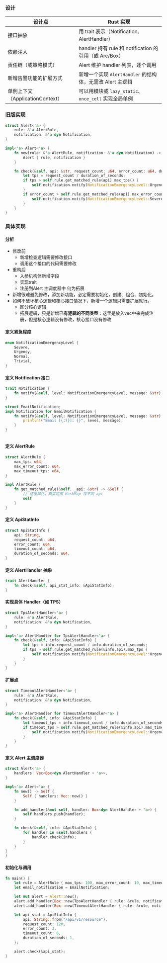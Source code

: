 
### 设计

| 设计点                       | Rust 实现                                       |
| ------------------------- | --------------------------------------------- |
| 接口抽象                      | 用 trait 表示（Notification、AlertHandler）         |
| 依赖注入                      | handler 持有 rule 和 notification 的引用（或 Arc/Box） |
| 责任链（或策略模式）                | Alert 维护 handler 列表，逐个调用                      |
| 新增告警功能的扩展方式               | 新增一个实现 `AlertHandler` 的结构体，无需改 Alert 主逻辑      |
| 单例上下文（ApplicationContext） | 可以用模块或 `lazy_static`、`once_cell` 实现全局单例       |

### 旧版实现
```rust
struct Alert<'a> {
    rule: &'a AlertRule,
    notification: &'a dyn Notification,
}

impl<'a> Alert<'a> {
    fn new(rule: &'a AlertRule, notification: &'a dyn Notification) -> Self {
        Alert { rule, notification }
    }

    fn check(&self, api: &str, request_count: u64, error_count: u64, duration_of_seconds: u64) {
        let tps = request_count / duration_of_seconds;
        if tps > self.rule.get_matched_rule(api).max_tps() {
            self.notification.notify(NotificationEmergencyLevel::Urgency, "...");
        }
        if error_count > self.rule.get_matched_rule(api).max_error_count() {
            self.notification.notify(NotificationEmergencyLevel::Severe, "...");
        }
    }
}

```
### 具体实现
#### 分析
-  修改前
	- 新增检查逻辑需要修改接口
	 - 调用这个接口的代码需要修改
 - 重构后
	 - 入参机构体新增字段
	 - 实现trait
	 - 注册到Alert 主调度器中
何为拓展
 - 新增很难避免修改，添加新功能，必定需要初始化，创建、组合、初始化。
- 如何不破坏核心逻辑和核心接口情况下，新增一个逻辑只需要扩展就行。
	- 区分核心逻辑
	- 拓展逻辑，只是新增已**有逻辑的不同类型**：这里是放入vec中来完成注册，但是核心逻辑没有修改，核心接口没有修改


#### 定义紧急程度
```rust
enum NotificationEmergencyLevel {
    Severe,
    Urgency,
    Normal,
    Trivial,
}

```
 
#### 定义 Notification 接口
```rust
trait Notification {
    fn notify(&self, level: NotificationEmergencyLevel, message: &str);
}

struct EmailNotification;
impl Notification for EmailNotification {
    fn notify(&self, level: NotificationEmergencyLevel, message: &str) {
        println!("Email [{:?}]: {}", level, message);
    }
}
 
```
#### 定义 AlertRule
```rust
struct AlertRule {
    max_tps: u64,
    max_error_count: u64,
    max_timeout_tps: u64,
}

impl AlertRule {
    fn get_matched_rule(&self, _api: &str) -> &Self {
        // 这里简化，真实可用 HashMap 存不同 api
        self
    }
}


```
#### 定义 ApiStatInfo
```rust
struct ApiStatInfo {
    api: String,
    request_count: u64,
    error_count: u64,
    timeout_count: u64,
    duration_of_seconds: u64,
}

```
#### 定义 AlertHandler 抽象
```rust
trait AlertHandler {
    fn check(&self, api_stat_info: &ApiStatInfo);
}

```
#### 实现具体 Handler（如 TPS）
```rust
struct TpsAlertHandler<'a> {
    rule: &'a AlertRule,
    notification: &'a dyn Notification,
}

impl<'a> AlertHandler for TpsAlertHandler<'a> {
    fn check(&self, info: &ApiStatInfo) {
        let tps = info.request_count / info.duration_of_seconds;
        if tps > self.rule.get_matched_rule(&info.api).max_tps {
            self.notification.notify(NotificationEmergencyLevel::Urgency, "TPS exceeded");
        }
    }
}

```
#### 扩展点
```rust
struct TimeoutAlertHandler<'a> {
    rule: &'a AlertRule,
    notification: &'a dyn Notification,
}

impl<'a> AlertHandler for TimeoutAlertHandler<'a> {
    fn check(&self, info: &ApiStatInfo) {
        let timeout_tps = info.timeout_count / info.duration_of_seconds;
        if timeout_tps > self.rule.get_matched_rule(&info.api).max_timeout_tps {
            self.notification.notify(NotificationEmergencyLevel::Urgency, "Timeout TPS exceeded");
        }
    }
}


```
#### 定义 Alert 主调度器
```rust
struct Alert<'a> {
    handlers: Vec<Box<dyn AlertHandler + 'a>>,
}

impl<'a> Alert<'a> {
    fn new() -> Self {
        Self { handlers: Vec::new() }
    }

    fn add_handler(&mut self, handler: Box<dyn AlertHandler + 'a>) {
        self.handlers.push(handler);
    }

    fn check(&self, info: &ApiStatInfo) {
        for handler in &self.handlers {
            handler.check(info);
        }
    }
}
}

```
#### 初始化与调用
```rust
fn main() {
    let rule = AlertRule { max_tps: 100, max_error_count: 10, max_timeout_tps: 5 };
    let email_notification = EmailNotification;

    let mut alert = Alert::new();
    alert.add_handler(Box::new(TpsAlertHandler { rule: &rule, notification: &email_notification }));
    alert.add_handler(Box::new(TimeoutAlertHandler { rule: &rule, notification: &email_notification }));

    let api_stat = ApiStatInfo {
        api: String::from("/api/v1/resource"),
        request_count: 120,
        error_count: 3,
        timeout_count: 6,
        duration_of_seconds: 1,
    };

    alert.check(&api_stat);
}

```


